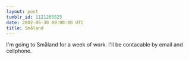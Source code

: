 ```yaml
---
layout: post
tumblr_id: 1121205525  
date: 2002-06-30 09:00:00 UTC
title: Småland
---
```


I'm going to Småland for a week of work. I'll be contacable by email and cellphone.
